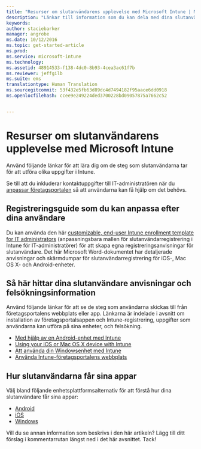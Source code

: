 ```yaml
---
title: "Resurser om slutanvändarens upplevelse med Microsoft Intune | Microsoft Intune"
description: "Länkar till information som du kan dela med dina slutanvändare"
keywords: 
author: staciebarker
manager: angrobe
ms.date: 10/12/2016
ms.topic: get-started-article
ms.prod: 
ms.service: microsoft-intune
ms.technology: 
ms.assetid: 48914533-f138-4dc0-8b93-4cea3ac61f7b
ms.reviewer: jeffgilb
ms.suite: ems
translationtype: Human Translation
ms.sourcegitcommit: 53f432e5fb63d89dc4d7494182f95aace6dd0918
ms.openlocfilehash: ccee9e249224ded3700228bd09057875a7662c52


---
```


# Resurser om slutanvändarens upplevelse med Microsoft Intune

Använd följande länkar för att lära dig om de steg som slutanvändarna tar för att utföra olika uppgifter i Intune.

Se till att du inkluderar kontaktuppgifter till IT-administratören när du [anpassar företagsportalen](/Intune/get-started/start-with-a-paid-subscription-to-microsoft-intune-step-7) så att användarna kan få hjälp om det behövs.

## Registreringsguide som du kan anpassa efter dina användare

Du kan använda den här [customizable, end-user Intune enrollment template for IT administrators](https://gallery.technet.microsoft.com/End-user-Intune-enrollment-55dfd64a) (anpassningsbara mallen för slutanvändarregistrering i Intune för IT-administratörer) för att skapa egna registreringsanvisningar för slutanvändare. Det här Microsoft Word-dokumentet har detaljerade anvisningar och skärmdumpar för slutanvändarregistrering för iOS-, Mac OS X- och Android-enheter.

## Så här hittar dina slutanvändare anvisningar och felsökningsinformation

Använd följande länkar för att se de steg som användarna skickas till från företagsportalens webbplats eller app. Länkarna är indelade i avsnitt om installation av företagsportalsappen och Intune-registrering, uppgifter som användarna kan utföra på sina enheter, och felsökning.

- [Med hjälp av en Android-enhet med Intune](/Intune/EndUser/using-your-android-device-with-intune)
- [Using your iOS or Mac OS X device with Intune](/Intune/EndUser/using-your-ios-or-mac-os-x-device-with-intune)
- [Att använda din Windowsenhet med Intune](/Intune/EndUser/using-your-windows-device-with-intune)
- [Använda Intune-företagsportalens webbplats](/Intune/EndUser/using-the-intune-company-portal-website)


## Hur slutanvändarna får sina appar

Välj bland följande enhetsplattformsalternativ för att förstå hur dina slutanvändare får sina appar:

- [Android](how-your-android-users-get-their-apps.md)
- [iOS](how-your-ios-users-get-their-apps.md)
- [Windows](how-your-windows-users-get-their-apps.md)



Vill du se annan information som beskrivs i den här artikeln? Lägg till ditt förslag i kommentarrutan längst ned i det här avsnittet. Tack!



<!--HONumber=Oct16_HO2-->


